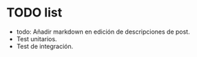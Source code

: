 # TODO list

 - todo: Añadir markdown en edición de descripciones de post.
 - Test unitarios.
 - Test de integración.